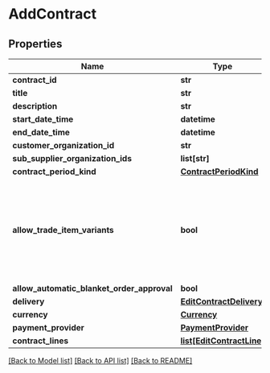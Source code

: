 # AddContract

## Properties
Name | Type | Description | Notes
------------ | ------------- | ------------- | -------------
**contract_id** | **str** |  | 
**title** | **str** |  | 
**description** | **str** |  | [optional] 
**start_date_time** | **datetime** |  | 
**end_date_time** | **datetime** |  | 
**customer_organization_id** | **str** |  | 
**sub_supplier_organization_ids** | **list[str]** |  | [optional] 
**contract_period_kind** | [**ContractPeriodKind**](ContractPeriodKind.md) |  | 
**allow_trade_item_variants** | **bool** | Allow the use of variants from the chosen trade item when creating a blanket order. | 
**allow_automatic_blanket_order_approval** | **bool** |  | 
**delivery** | [**EditContractDelivery**](EditContractDelivery.md) |  | 
**currency** | [**Currency**](Currency.md) |  | 
**payment_provider** | [**PaymentProvider**](PaymentProvider.md) |  | 
**contract_lines** | [**list[EditContractLine]**](EditContractLine.md) |  | 

[[Back to Model list]](../README.md#documentation-for-models) [[Back to API list]](../README.md#documentation-for-api-endpoints) [[Back to README]](../README.md)


